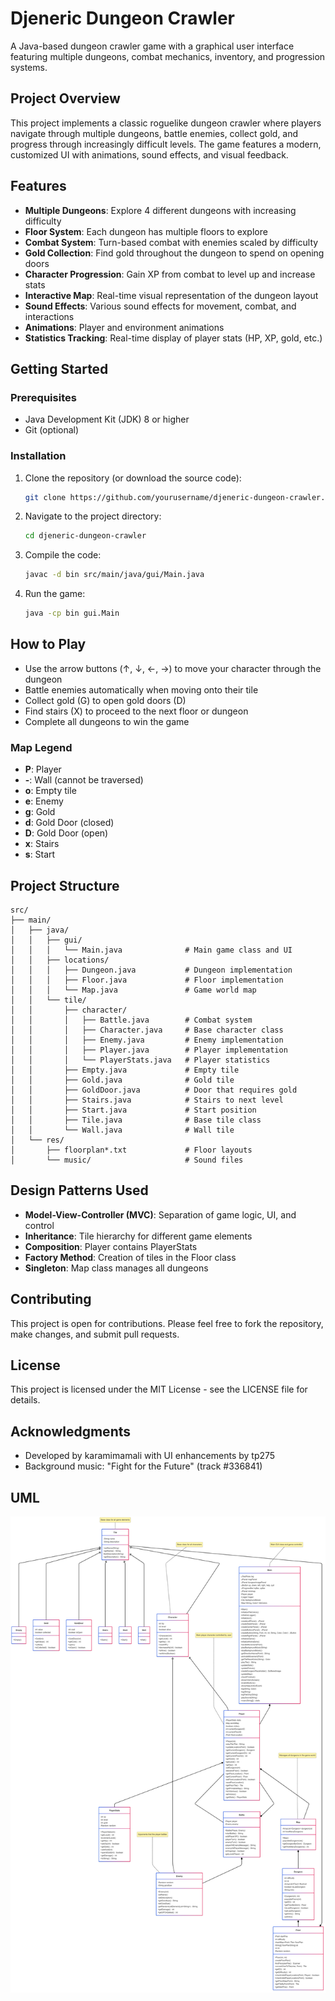 # Djeneric Dungeon Crawler

A Java-based dungeon crawler game with a graphical user interface featuring multiple dungeons, combat mechanics, inventory, and progression systems.

## Project Overview

This project implements a classic roguelike dungeon crawler where players navigate through multiple dungeons, battle enemies, collect gold, and progress through increasingly difficult levels. The game features a modern, customized UI with animations, sound effects, and visual feedback.

## Features

- **Multiple Dungeons**: Explore 4 different dungeons with increasing difficulty
- **Floor System**: Each dungeon has multiple floors to explore
- **Combat System**: Turn-based combat with enemies scaled by difficulty
- **Gold Collection**: Find gold throughout the dungeon to spend on opening doors
- **Character Progression**: Gain XP from combat to level up and increase stats
- **Interactive Map**: Real-time visual representation of the dungeon layout
- **Sound Effects**: Various sound effects for movement, combat, and interactions
- **Animations**: Player and environment animations
- **Statistics Tracking**: Real-time display of player stats (HP, XP, gold, etc.)

## Getting Started

### Prerequisites

- Java Development Kit (JDK) 8 or higher
- Git (optional)

### Installation

1. Clone the repository (or download the source code):
   ```bash
   git clone https://github.com/yourusername/djeneric-dungeon-crawler.git
   ```

2. Navigate to the project directory:
   ```bash
   cd djeneric-dungeon-crawler
   ```

3. Compile the code:
   ```bash
   javac -d bin src/main/java/gui/Main.java
   ```

4. Run the game:
   ```bash
   java -cp bin gui.Main
   ```

## How to Play

- Use the arrow buttons (↑, ↓, ←, →) to move your character through the dungeon
- Battle enemies automatically when moving onto their tile
- Collect gold (G) to open gold doors (D)
- Find stairs (X) to proceed to the next floor or dungeon
- Complete all dungeons to win the game

### Map Legend

- **P**: Player
- **-**: Wall (cannot be traversed)
- **o**: Empty tile
- **e**: Enemy
- **g**: Gold
- **d**: Gold Door (closed)
- **D**: Gold Door (open)
- **x**: Stairs
- **s**: Start

## Project Structure

```
src/
├── main/
│   ├── java/
│   │   ├── gui/
│   │   │   └── Main.java              # Main game class and UI
│   │   ├── locations/
│   │   │   ├── Dungeon.java           # Dungeon implementation
│   │   │   ├── Floor.java             # Floor implementation
│   │   │   └── Map.java               # Game world map
│   │   └── tile/
│   │       ├── character/
│   │       │   ├── Battle.java        # Combat system
│   │       │   ├── Character.java     # Base character class
│   │       │   ├── Enemy.java         # Enemy implementation
│   │       │   ├── Player.java        # Player implementation
│   │       │   └── PlayerStats.java   # Player statistics
│   │       ├── Empty.java             # Empty tile
│   │       ├── Gold.java              # Gold tile
│   │       ├── GoldDoor.java          # Door that requires gold
│   │       ├── Stairs.java            # Stairs to next level
│   │       ├── Start.java             # Start position
│   │       ├── Tile.java              # Base tile class
│   │       └── Wall.java              # Wall tile
│   └── res/
│       ├── floorplan*.txt             # Floor layouts
│       └── music/                     # Sound files
```

## Design Patterns Used

- **Model-View-Controller (MVC)**: Separation of game logic, UI, and control
- **Inheritance**: Tile hierarchy for different game elements
- **Composition**: Player contains PlayerStats
- **Factory Method**: Creation of tiles in the Floor class
- **Singleton**: Map class manages all dungeons

## Contributing

This project is open for contributions. Please feel free to fork the repository, make changes, and submit pull requests.

## License

This project is licensed under the MIT License - see the LICENSE file for details.

## Acknowledgments

- Developed by karamimamali with UI enhancements by tp275
- Background music: "Fight for the Future" (track #336841)

## UML

![UML diagram](src/main/res/UML.png)
